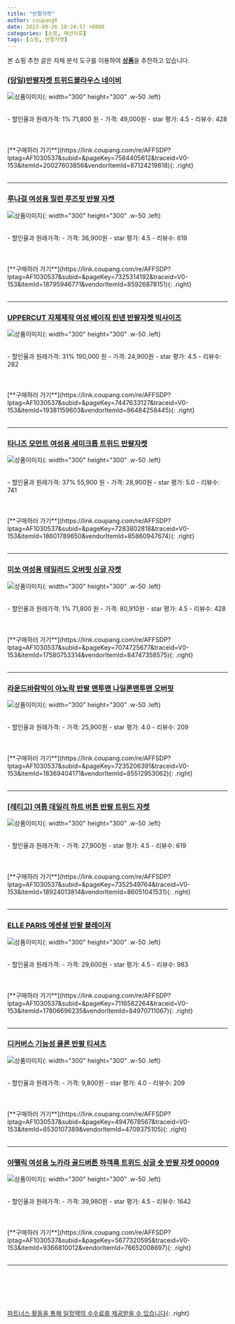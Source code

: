 ```yaml
---
title: "반팔자켓"
author: coupang6
date: 2023-09-26 10:24:57 +0800
categories: [쇼핑, 패션의류]
tags: [쇼핑, 반팔자켓]
---
```


본 쇼핑 추천 글은 자체 분석 도구를 이용하여 [**상품**](https://link.coupang.com/a/bao1ui)을 추천하고 있습니다.

### [(당일)반팔자켓 트위드블라우스 네이비](https://link.coupang.com/re/AFFSDP?lptag=AF1030537&subid=&pageKey=7584405612&traceid=V0-153&itemId=20027603856&vendorItemId=87124219818)

![상품이미지](https://thumbnail8.coupangcdn.com/thumbnails/remote/230x230ex/image/vendor_inventory/4d56/c1c3c59e1f64ec4bdcedb496f756963736232fbc0f555faa7173ff3987cd.jpeg){: width="300" height="300" .w-50 .left}


<br>
- 할인율과 원래가격: 1%  71,800   원
- 가격: 49,000원
- star 평가: 4.5
- 리뷰수: 428
<br>
<br>
<br>
<br>
[**구매하러 가기**](https://link.coupang.com/re/AFFSDP?lptag=AF1030537&subid=&pageKey=7584405612&traceid=V0-153&itemId=20027603856&vendorItemId=87124219818){: .right}
<br>
<br>

---

### [루나걸 여성용 밀런 루즈핏 반팔 자켓](https://link.coupang.com/re/AFFSDP?lptag=AF1030537&subid=&pageKey=7325314192&traceid=V0-153&itemId=18795946771&vendorItemId=85926878151)

![상품이미지](https://thumbnail7.coupangcdn.com/thumbnails/remote/230x230ex/image/rs_quotation_api/sanplko3/d572a7c29d894cb29f22c5976fe52c28.jpg){: width="300" height="300" .w-50 .left}


<br>
- 할인율과 원래가격: 
- 가격: 36,900원
- star 평가: 4.5
- 리뷰수: 619
<br>
<br>
<br>
<br>
[**구매하러 가기**](https://link.coupang.com/re/AFFSDP?lptag=AF1030537&subid=&pageKey=7325314192&traceid=V0-153&itemId=18795946771&vendorItemId=85926878151){: .right}
<br>
<br>

---

### [UPPERCUT 자체제작 여성 베이직 린넨 반팔자켓 빅사이즈](https://link.coupang.com/re/AFFSDP?lptag=AF1030537&subid=&pageKey=7447633127&traceid=V0-153&itemId=19381159603&vendorItemId=86484258445)

![상품이미지](https://thumbnail9.coupangcdn.com/thumbnails/remote/230x230ex/image/vendor_inventory/9647/92c628b2f6cee61537fb186836c160e50e03ef9505cb0fd5165957c111ff.jpg){: width="300" height="300" .w-50 .left}


<br>
- 할인율과 원래가격: 31%  190,000   원
- 가격: 24,900원
- star 평가: 4.5
- 리뷰수: 282
<br>
<br>
<br>
<br>
[**구매하러 가기**](https://link.coupang.com/re/AFFSDP?lptag=AF1030537&subid=&pageKey=7447633127&traceid=V0-153&itemId=19381159603&vendorItemId=86484258445){: .right}
<br>
<br>

---

### [타니즈 모먼트 여성용 세미크롭 트위드 반팔자켓](https://link.coupang.com/re/AFFSDP?lptag=AF1030537&subid=&pageKey=7283802818&traceid=V0-153&itemId=18601789650&vendorItemId=85860947674)

![상품이미지](https://thumbnail6.coupangcdn.com/thumbnails/remote/230x230ex/image/vendor_inventory/1d3a/eae1b844e20ea9327e4e7c5e5fe8095aa2ec5de7d1f4162d10343ab1afb1.jpg){: width="300" height="300" .w-50 .left}


<br>
- 할인율과 원래가격: 37%  55,900   원
- 가격: 28,900원
- star 평가: 5.0
- 리뷰수: 741
<br>
<br>
<br>
<br>
[**구매하러 가기**](https://link.coupang.com/re/AFFSDP?lptag=AF1030537&subid=&pageKey=7283802818&traceid=V0-153&itemId=18601789650&vendorItemId=85860947674){: .right}
<br>
<br>

---

### [미쏘 여성용 테일러드 오버핏 싱글 자켓](https://link.coupang.com/re/AFFSDP?lptag=AF1030537&subid=&pageKey=7074725677&traceid=V0-153&itemId=17580753314&vendorItemId=84747358575)

![상품이미지](https://thumbnail7.coupangcdn.com/thumbnails/remote/230x230ex/image/retail/images/5645289052930118-cbf11b75-a6f5-4371-82fe-8fcf4bc8a38b.jpg){: width="300" height="300" .w-50 .left}


<br>
- 할인율과 원래가격: 1%  71,800   원
- 가격: 80,910원
- star 평가: 4.5
- 리뷰수: 428
<br>
<br>
<br>
<br>
[**구매하러 가기**](https://link.coupang.com/re/AFFSDP?lptag=AF1030537&subid=&pageKey=7074725677&traceid=V0-153&itemId=17580753314&vendorItemId=84747358575){: .right}
<br>
<br>

---

### [라운드바람막이 아노락 반팔 맨투맨 나일론맨투맨 오버핏](https://link.coupang.com/re/AFFSDP?lptag=AF1030537&subid=&pageKey=7235206391&traceid=V0-153&itemId=18369404171&vendorItemId=85512953062)

![상품이미지](https://thumbnail6.coupangcdn.com/thumbnails/remote/230x230ex/image/vendor_inventory/d80a/e09da0f28c2c6ccc64ed3411bb7f8b111dd60c8e45646ab6786c05813f2a.jpeg){: width="300" height="300" .w-50 .left}


<br>
- 할인율과 원래가격: 
- 가격: 25,900원
- star 평가: 4.0
- 리뷰수: 209
<br>
<br>
<br>
<br>
[**구매하러 가기**](https://link.coupang.com/re/AFFSDP?lptag=AF1030537&subid=&pageKey=7235206391&traceid=V0-153&itemId=18369404171&vendorItemId=85512953062){: .right}
<br>
<br>

---

### [[레티고] 여름 데일리 하트 버튼 반팔 트위드 자켓](https://link.coupang.com/re/AFFSDP?lptag=AF1030537&subid=&pageKey=7352549764&traceid=V0-153&itemId=18924013814&vendorItemId=86051041531)

![상품이미지](https://thumbnail8.coupangcdn.com/thumbnails/remote/230x230ex/image/vendor_inventory/ef8e/2b62217f7ea500e103bae02b570396abd9e9cf4774d02545858475a7c1fe.JPG){: width="300" height="300" .w-50 .left}


<br>
- 할인율과 원래가격: 
- 가격: 27,900원
- star 평가: 4.5
- 리뷰수: 619
<br>
<br>
<br>
<br>
[**구매하러 가기**](https://link.coupang.com/re/AFFSDP?lptag=AF1030537&subid=&pageKey=7352549764&traceid=V0-153&itemId=18924013814&vendorItemId=86051041531){: .right}
<br>
<br>

---

### [ELLE PARIS 에센셜 반팔 블레이저](https://link.coupang.com/re/AFFSDP?lptag=AF1030537&subid=&pageKey=7116582264&traceid=V0-153&itemId=17806696235&vendorItemId=84970711067)

![상품이미지](https://thumbnail7.coupangcdn.com/thumbnails/remote/230x230ex/image/retail/images/878578668930281-8dd68e04-ee82-4ec8-a6d8-50f87a3281ef.jpg){: width="300" height="300" .w-50 .left}


<br>
- 할인율과 원래가격: 
- 가격: 29,600원
- star 평가: 4.5
- 리뷰수: 983
<br>
<br>
<br>
<br>
[**구매하러 가기**](https://link.coupang.com/re/AFFSDP?lptag=AF1030537&subid=&pageKey=7116582264&traceid=V0-153&itemId=17806696235&vendorItemId=84970711067){: .right}
<br>
<br>

---

### [디커버스 기능성 쿨론 반팔 티셔츠](https://link.coupang.com/re/AFFSDP?lptag=AF1030537&subid=&pageKey=4947678567&traceid=V0-153&itemId=6530107389&vendorItemId=4709375105)

![상품이미지](https://thumbnail7.coupangcdn.com/thumbnails/remote/230x230ex/image/vendor_inventory/15ca/99d8e8d208d0914ad0d10972a37cbd5b4babbe0a278eba5b8c0f480c5b8d.jpg){: width="300" height="300" .w-50 .left}


<br>
- 할인율과 원래가격: 
- 가격: 9,800원
- star 평가: 4.0
- 리뷰수: 209
<br>
<br>
<br>
<br>
[**구매하러 가기**](https://link.coupang.com/re/AFFSDP?lptag=AF1030537&subid=&pageKey=4947678567&traceid=V0-153&itemId=6530107389&vendorItemId=4709375105){: .right}
<br>
<br>

---

### [아뗄릭 여성용 노카라 골드버튼 하객룩 트위드 싱글 숏 반팔 자켓 00009](https://link.coupang.com/re/AFFSDP?lptag=AF1030537&subid=&pageKey=5677320595&traceid=V0-153&itemId=9366810012&vendorItemId=76652008697)

![상품이미지](https://thumbnail9.coupangcdn.com/thumbnails/remote/230x230ex/image/retail/images/2021/06/15/10/3/5ecffaa2-b77a-4e14-b5da-345eee7ac7ab.jpg){: width="300" height="300" .w-50 .left}


<br>
- 할인율과 원래가격: 
- 가격: 39,980원
- star 평가: 4.5
- 리뷰수: 1642
<br>
<br>
<br>
<br>
[**구매하러 가기**](https://link.coupang.com/re/AFFSDP?lptag=AF1030537&subid=&pageKey=5677320595&traceid=V0-153&itemId=9366810012&vendorItemId=76652008697){: .right}
<br>
<br>

---
<br><br><br><br><br> [파트너스 활동을 통해 일정액의 수수료를 제공받을 수 있습니다](https://link.coupang.com/a/bao1ui){: .right}